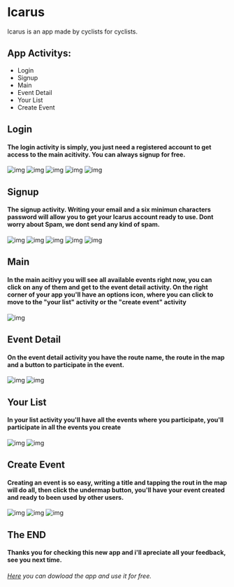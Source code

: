 # Icarus
Icarus is an app made by cyclists for cyclists.

## App Activitys:
- Login
- Signup
- Main
- Event Detail
- Your List
- Create Event


## Login
#### The login activity is simply, you just need a registered account to get access to the main acitivity. You can always signup for free.
![img](./images/login.jpg) ![img](./images/openLogin.gif)
![img](./images/login_empty.gif) ![img](./images/login_shortPwd.gif) ![img](./images/login_incorrect.gif)

## Signup
#### The signup activity. Writing your email and a six minimun characters password will allow you to get your Icarus account ready to use. Dont worry about Spam, we dont send any kind of spam.
![img](./images/signup.jpg) ![img](./images/signup.gif) ![img](./images/signup_empty.gif) ![img](./images/signup_pwdMatch.gif) ![img](./images/signup_success.gif)

## Main
#### In the main acitivy you will see all available events right now, you can click on any of them and get to the event detail activity. On the right corner of your app you'll have an options icon, where you can click to move to the "your list" activity or the "create event" activity
![img](./images/main.jpg)

## Event Detail
#### On the event detail activity you have the route name, the route in the map and a button to participate in the event.
![img](./images/eventDetail.jpg) ![img](./images/eventDetail.gif) 

## Your List
#### In your list activity you'll have all the events where you participate, you'll participate in all the events you create
![img](./images/yourList.jpg) ![img](./images/yourList.gif)

## Create Event
#### Creating an event is so easy, writing a title and tapping the rout in the map will do all, then click the undermap button, you'll have your event created and ready to been used by other users.
![img](./images/createEvent.jpg) ![img](./images/eventCreate.gif) ![img](./images/createEvent_empty.gif) 

## The END
#### Thanks you for checking this new app and i'll apreciate all your feedback, see you next time.

###### [Here](https://drive.google.com/open?id=1u9t1hNZhrIGN8kCUhst8W5ZFAtQf588e) you can dowload the app and use it for free.
